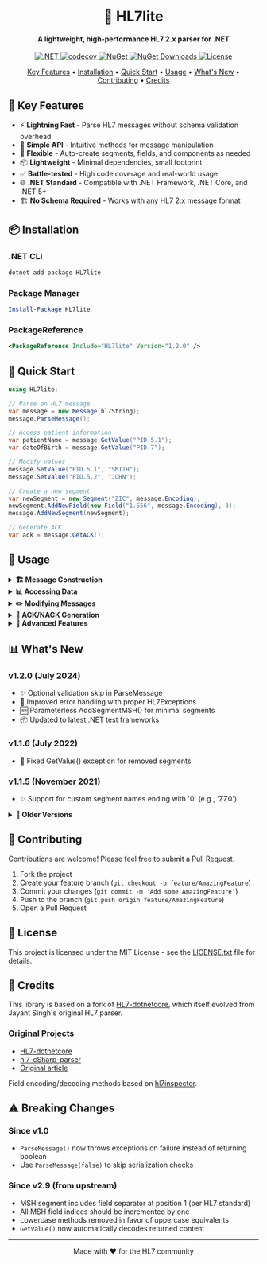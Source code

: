 <h1 align="center">
  <br>
  🏥 HL7lite
  <br>
</h1>

<h4 align="center">A lightweight, high-performance HL7 2.x parser for .NET</h4>

<p align="center">
  <a href="https://github.com/domibies/HL7lite/actions/workflows/dotnet.yml">
    <img src="https://github.com/domibies/HL7lite/actions/workflows/dotnet.yml/badge.svg?branch=master" alt=".NET">
  </a>
  <a href="https://codecov.io/gh/domibies/HL7lite">
    <img src="https://codecov.io/gh/domibies/HL7lite/graph/badge.svg" alt="codecov">
  </a>
  <a href="https://www.nuget.org/packages/HL7lite/">
    <img src="https://img.shields.io/nuget/v/HL7lite.svg" alt="NuGet">
  </a>
  <a href="https://www.nuget.org/packages/HL7lite/">
    <img src="https://img.shields.io/nuget/dt/HL7lite.svg" alt="NuGet Downloads">
  </a>
  <a href="https://github.com/domibies/HL7lite/blob/master/LICENSE.txt">
    <img src="https://img.shields.io/badge/license-MIT-blue.svg" alt="License">
  </a>
</p>

<p align="center">
  <a href="#-key-features">Key Features</a> •
  <a href="#-installation">Installation</a> •
  <a href="#-quick-start">Quick Start</a> •
  <a href="#-usage">Usage</a> •
  <a href="#-whats-new">What's New</a> •
  <a href="#-contributing">Contributing</a> •
  <a href="#-credits">Credits</a>
</p>

## 🚀 Key Features

- ⚡ **Lightning Fast** - Parse HL7 messages without schema validation overhead
- 🎯 **Simple API** - Intuitive methods for message manipulation
- 🔧 **Flexible** - Auto-create segments, fields, and components as needed
- 📦 **Lightweight** - Minimal dependencies, small footprint
- ✅ **Battle-tested** - High code coverage and real-world usage
- 🌐 **.NET Standard** - Compatible with .NET Framework, .NET Core, and .NET 5+
- 🏗️ **No Schema Required** - Works with any HL7 2.x message format

## 📦 Installation

### .NET CLI
```bash
dotnet add package HL7lite
```

### Package Manager
```powershell
Install-Package HL7lite
```

### PackageReference
```xml
<PackageReference Include="HL7lite" Version="1.2.0" />
```

## 🏃 Quick Start

```csharp
using HL7lite;

// Parse an HL7 message
var message = new Message(hl7String);
message.ParseMessage();

// Access patient information
var patientName = message.GetValue("PID.5.1");
var dateOfBirth = message.GetValue("PID.7");

// Modify values
message.SetValue("PID.5.1", "SMITH");
message.SetValue("PID.5.2", "JOHN");

// Create a new segment
var newSegment = new Segment("ZIC", message.Encoding);
newSegment.AddNewField(new Field("1.556", message.Encoding), 3);
message.AddNewSegment(newSegment);

// Generate ACK
var ack = message.GetACK();
```

## 📖 Usage

<details>
<summary><b>🏗️ Message Construction</b></summary>

### Create a new message
```csharp
var message = new Message();
message.AddSegmentMSH("LAB400", "LAB", 
                      "EPD", "NEUROLOGY",
                      "", "ADT^A01", 
                      "84768948", "P", "2.3");
```

### Parse existing message
```csharp
Message message = new Message(strMsg);
try 
{
    message.ParseMessage();
}
catch(HL7Exception ex)
{
    // Handle parse errors
}
```

### Extract from MLLP frame
```csharp
var messages = MessageHelper.ExtractMessages(mlllpBuffer);
foreach (var strMsg in messages)
{
    var message = new Message(strMsg);
    message.ParseMessage();
}
```
</details>

<details>
<summary><b>📊 Accessing Data</b></summary>

### Get field values
```csharp
// Multiple ways to access the same field
string sendingFacility = message.GetValue("MSH.4");
sendingFacility = message.DefaultSegment("MSH").Fields(4).Value;
sendingFacility = message.Segments("MSH")[0].Fields(4).Value;
```

### Work with repeating fields
```csharp
// Check if field has repetitions
bool hasRepetitions = message.HasRepetitions("PID.3");

// Get all repetitions
List<Field> patientIds = message.Segments("PID")[0].Fields(3).Repetitions();

// Access specific repetition
string secondId = message.GetValue("PID.3[2]");
```

### Handle components
```csharp
// Access components
string familyName = message.GetValue("PID.5.1");
string givenName = message.GetValue("PID.5.2");

// Check if componentized
bool isComponentized = message.IsComponentized("PID.5");
```
</details>

<details>
<summary><b>✏️ Modifying Messages</b></summary>

### Update values
```csharp
// Simple field update
message.SetValue("PV1.2", "I");

// Update component
message.SetValue("PID.5.1", "SMITH");

// Create missing elements automatically
message.PutValue("ZZ1.2.4", "SYSTEM59");

// Check existence before updating
if (message.ValueExists("ZZ1.2"))
    message.PutValue("ZZ1.2.4", "SYSTEM59");
```

### Add new segments
```csharp
// Create a custom segment
var newSegment = new Segment("ZIM", message.Encoding);
newSegment.AddNewField("1.57884", 3);

// Add component to field
newSegment.Fields(3).AddNewComponent(new Component("MM", message.Encoding), 2);

// Add to message
message.AddNewSegment(segment);
```

### Remove segments
```csharp
// Remove first occurrence
message.RemoveSegment("NK1");

// Remove specific occurrence (0-based)
message.RemoveSegment("NK1", 1);
```

### Clean up messages
```csharp
// Remove trailing delimiters
message.RemoveTrailingDelimiters(RemoveDelimitersOptions.All);
```
</details>

<details>
<summary><b>🔄 ACK/NACK Generation</b></summary>

```csharp
// Generate ACK
Message ack = message.GetACK();

// Generate NACK with error
Message nack = message.GetNACK("AR", "Invalid patient ID");

// Customize ACK fields
ack.SetValue("MSH.3", "MyApplication");
ack.SetValue("MSH.4", "MyFacility");
```
</details>

<details>
<summary><b>🔧 Advanced Features</b></summary>

### Encoded content
```csharp
var obx = new Segment("OBX", new HL7Encoding());

// Encode special characters
obx.AddNewField(obx.Encoding.Encode("domain.com/resource.html?Action=1&ID=2"));
```

### Deep copy segments
```csharp
Segment pidCopy = originalMessage.DefaultSegment("PID").DeepCopy();
newMessage.AddNewSegment(pidCopy);
```

### Date handling
```csharp
// Parse HL7 date/time
string hl7DateTime = "20151231234500.1234+2358";
TimeSpan offset;
DateTime? dt = MessageHelper.ParseDateTime(hl7DateTime, out offset);

// Without timezone
DateTime? dt2 = MessageHelper.ParseDateTime("20151231234500");
```

### Null elements
```csharp
// Null elements are represented as ""
var nullValue = message.GetValue("EVN.4"); // Returns null if field contains ""
```
</details>

## 📊 What's New

### v1.2.0 (July 2024)
- ✨ Optional validation skip in ParseMessage
- 🐛 Improved error handling with proper HL7Exceptions
- 🆕 Parameterless AddSegmentMSH() for minimal segments
- 📦 Updated to latest .NET test frameworks

### v1.1.6 (July 2022)
- 🐛 Fixed GetValue() exception for removed segments

### v1.1.5 (November 2021)
- ✨ Support for custom segment names ending with '0' (e.g., 'ZZ0')

<details>
<summary><b>📜 Older Versions</b></summary>

### v1.1.3 (November 2021)
- 🐛 Fixed HasRepetitions() method

### v1.1.2 (May 2021)
- ✨ Added RemoveTrailingDelimiters() functionality

### v1.1.1 (April 2021)
- ✨ Added PutValue() for auto-creating elements
- ✨ Added ValueExists() for checking element existence
- ✨ Added Ensure methods for element creation
- ✨ Added SwapFields() for field reordering
</details>

## 🤝 Contributing

Contributions are welcome! Please feel free to submit a Pull Request.

1. Fork the project
2. Create your feature branch (`git checkout -b feature/AmazingFeature`)
3. Commit your changes (`git commit -m 'Add some AmazingFeature'`)
4. Push to the branch (`git push origin feature/AmazingFeature`)
5. Open a Pull Request

## 📄 License

This project is licensed under the MIT License - see the [LICENSE.txt](LICENSE.txt) file for details.

## 🙏 Credits

This library is based on a fork of [HL7-dotnetcore](https://github.com/Efferent-Health/HL7-dotnetcore), which itself evolved from Jayant Singh's original HL7 parser.

### Original Projects
- [HL7-dotnetcore](https://github.com/Efferent-Health/HL7-dotnetcore)
- [hl7-cSharp-parser](https://github.com/j4jayant/hl7-cSharp-parser)
- [Original article](http://j4jayant.com/articles/hl7/31-hl7-parsing-lib)

Field encoding/decoding methods based on [hl7inspector](https://github.com/elomagic/hl7inspector).

## ⚠️ Breaking Changes

### Since v1.0
- `ParseMessage()` now throws exceptions on failure instead of returning boolean
- Use `ParseMessage(false)` to skip serialization checks

### Since v2.9 (from upstream)
- MSH segment includes field separator at position 1 (per HL7 standard)
- All MSH field indices should be incremented by one
- Lowercase methods removed in favor of uppercase equivalents
- `GetValue()` now automatically decodes returned content

---

<p align="center">
  Made with ❤️ for the HL7 community
</p>